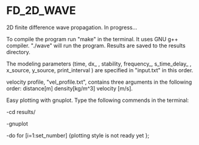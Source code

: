 # FD_2D_WAVE
2D finite difference wave propagation. In progress...

To compile the program run "make" in the terminal. It uses GNU g++ compiler. 
"./wave" will run the program. Results are saved to the results directory. 

The modeling parameters (time, dx_ , stability, frequency_, s_time_delay_ ,  x_source, y_source, print_interval ) are specified in "input.txt" in this order.

velocity profile, "vel_profile.txt", contains three arguments in the following order: distance[m]	density[kg/m^3]		velocity [m/s].	 

Easy plotting with gnuplot. Type the following commends in the terminal:

-cd results/	

-gnuplot		

-do for [i=1:set_number] {plotting style is not ready yet };

